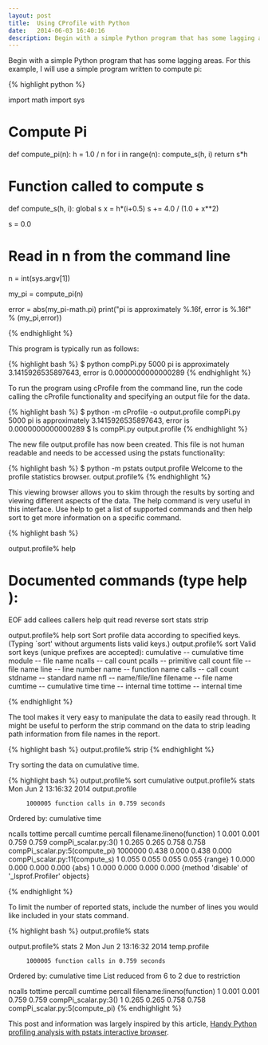 ```yaml
---
layout: post
title:  Using CProfile with Python
date:   2014-06-03 16:40:16
description: Begin with a simple Python program that has some lagging areas.  For this example, I will use a simple program written to compute pi...
---
```


Begin with a simple Python program that has some lagging areas.  For this example, I will use a simple program written to compute pi:

{% highlight python %}

import math
import sys
# Compute Pi
def compute_pi(n):
 h = 1.0 / n
 for i in range(n):
 compute_s(h, i)
 return s*h

# Function called to compute s
def compute_s(h, i):
 global s
 x = h*(i+0.5)
 s += 4.0 / (1.0 + x**2)

s = 0.0

# Read in n from the command line
n = int(sys.argv[1])

my_pi = compute_pi(n)

error = abs(my_pi-math.pi)
print("pi is approximately %.16f, error is %.16f" % (my_pi,error))

{% endhighlight %}


This program is typically run as follows:

{% highlight bash %}
$ python compPi.py 5000
pi is approximately 3.1415926535897643, error is 0.0000000000000289
{% endhighlight %}

To run the program using cProfile from the command line, run the code calling the cProfile functionality and specifying an output file for the data.

{% highlight bash %}
$ python -m cProfile -o output.profile compPi.py 5000
pi is approximately 3.1415926535897643, error is 0.0000000000000289
$ ls
compPi.py    output.profile
{% endhighlight %}

The new file output.profile has now been created.  This file is not human readable and needs to be accessed using the pstats functionality:

{% highlight bash %}
$ python -m pstats output.profile
Welcome to the profile statistics browser.
output.profile%
{% endhighlight %}

This viewing browser allows you to skim through the results by sorting and viewing different aspects of the data. The help command is very useful in this interface. Use help to get a list of supported commands and then help sort to get more information on a specific command.

{% highlight bash %}

output.profile% help

Documented commands (type help ):
========================================
EOF  add  callees  callers  help  quit  read  reverse  sort  stats  strip

output.profile% help sort
Sort profile data according to specified keys.
(Typing `sort' without arguments lists valid keys.)
output.profile% sort
Valid sort keys (unique prefixes are accepted):
cumulative -- cumulative time
module -- file name
ncalls -- call count
pcalls -- primitive call count
file -- file name
line -- line number
name -- function name
calls -- call count
stdname -- standard name
nfl -- name/file/line
filename -- file name
cumtime -- cumulative time
time -- internal time
tottime -- internal time

{% endhighlight %}


The tool makes it very easy to manipulate the data to easily read through.
It might be useful to perform the strip command on the data to strip leading path information from file names in the report.

{% highlight bash %}
output.profile% strip
{% endhighlight %}

Try sorting the data on cumulative time.

{% highlight bash %}
output.profile% sort cumulative
output.profile% stats
Mon Jun  2 13:16:32 2014    output.profile

         1000005 function calls in 0.759 seconds

   Ordered by: cumulative time

   ncalls  tottime  percall  cumtime  percall filename:lineno(function)
        1    0.001    0.001    0.759    0.759 compPi_scalar.py:3()
        1    0.265    0.265    0.758    0.758 compPi_scalar.py:5(compute_pi)
  1000000    0.438    0.000    0.438    0.000 compPi_scalar.py:11(compute_s)
        1    0.055    0.055    0.055    0.055 {range}
        1    0.000    0.000    0.000    0.000 {abs}
        1    0.000    0.000    0.000    0.000 {method 'disable' of '_lsprof.Profiler' objects}

{% endhighlight %}

To limit the number of reported stats, include the number of lines you would like included in your stats command.

{% highlight bash %}
output.profile% stats

output.profile% stats 2
Mon Jun  2 13:16:32 2014    temp.profile

         1000005 function calls in 0.759 seconds

   Ordered by: cumulative time
   List reduced from 6 to 2 due to restriction 

   ncalls  tottime  percall  cumtime  percall filename:lineno(function)
        1    0.001    0.001    0.759    0.759 compPi_scalar.py:3()
        1    0.265    0.265    0.758    0.758 compPi_scalar.py:5(compute_pi)
{% endhighlight %}

This post and information was largely inspired by this article, [Handy Python profiling analysis with pstats interactive browser](https://stefaanlippens.net/python_profiling_with_pstats_interactive_mode).

